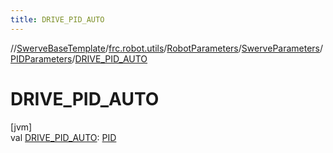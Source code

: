 ```yaml
---
title: DRIVE_PID_AUTO
---
```

//[SwerveBaseTemplate](../../../../../index.html)/[frc.robot.utils](../../../index.html)/[RobotParameters](../../index.html)/[SwerveParameters](../index.html)/[PIDParameters](index.html)/[DRIVE_PID_AUTO](-d-r-i-v-e_-p-i-d_-a-u-t-o.html)



# DRIVE_PID_AUTO



[jvm]\
val [DRIVE_PID_AUTO](-d-r-i-v-e_-p-i-d_-a-u-t-o.html): [PID](../../../-p-i-d/index.html)




